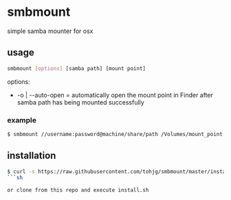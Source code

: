 # smbmount
simple samba mounter for osx

## usage
```sh
smbmount [options] [samba path] [mount point]
```
options:
- -o | --auto-open = automatically open the mount point in Finder after samba path has being mounted successfully

### example
```sh
$ smbmount //username:password@machine/share/path /Volumes/mount_point
```

## installation
```sh
$ curl -s https://raw.githubusercontent.com/tohjg/smbmount/master/install.sh | bash
```sh

or clone from this repo and execute install.sh
